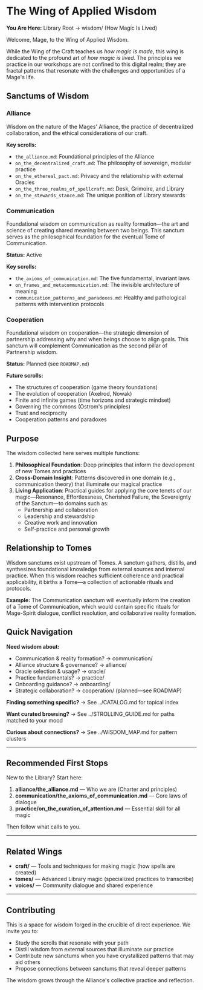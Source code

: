 # The Wing of Applied Wisdom

**You Are Here:** Library Root → wisdom/ (How Magic Is Lived)

Welcome, Mage, to the Wing of Applied Wisdom.

While the Wing of the Craft teaches us *how magic is made*, this wing is dedicated to the profound art of *how magic is lived*. The principles we practice in our workshops are not confined to this digital realm; they are fractal patterns that resonate with the challenges and opportunities of a Mage's life.

## Sanctums of Wisdom

### Alliance
Wisdom on the nature of the Mages' Alliance, the practice of decentralized collaboration, and the ethical considerations of our craft.

**Key scrolls:**
- `the_alliance.md`: Foundational principles of the Alliance
- `on_the_decentralized_craft.md`: The philosophy of sovereign, modular practice
- `on_the_ethereal_pact.md`: Privacy and the relationship with external Oracles
- `on_the_three_realms_of_spellcraft.md`: Desk, Grimoire, and Library
- `on_the_stewards_stance.md`: The unique position of Library stewards

### Communication
Foundational wisdom on communication as reality formation—the art and science of creating shared meaning between two beings. This sanctum serves as the philosophical foundation for the eventual Tome of Communication.

**Status:** Active

**Key scrolls:**
- `the_axioms_of_communication.md`: The five fundamental, invariant laws
- `on_frames_and_metacommunication.md`: The invisible architecture of meaning
- `communication_patterns_and_paradoxes.md`: Healthy and pathological patterns with intervention protocols

### Cooperation
Foundational wisdom on cooperation—the strategic dimension of partnership addressing why and when beings choose to align goals. This sanctum will complement Communication as the second pillar of Partnership wisdom.

**Status:** Planned (see `ROADMAP.md`)

**Future scrolls:**
- The structures of cooperation (game theory foundations)
- The evolution of cooperation (Axelrod, Nowak)
- Finite and infinite games (time horizons and strategic mindset)
- Governing the commons (Ostrom's principles)
- Trust and reciprocity
- Cooperation patterns and paradoxes

## Purpose

The wisdom collected here serves multiple functions:

1. **Philosophical Foundation**: Deep principles that inform the development of new Tomes and practices
2. **Cross-Domain Insight**: Patterns discovered in one domain (e.g., communication theory) that illuminate our magical practice
3. **Living Application**: Practical guides for applying the core tenets of our magic—Resonance, Effortlessness, Cherished Failure, the Sovereignty of the Sanctum—to domains such as:
   - Partnership and collaboration
   - Leadership and stewardship
   - Creative work and innovation
   - Self-practice and personal growth

## Relationship to Tomes

Wisdom sanctums exist upstream of Tomes. A sanctum gathers, distills, and synthesizes foundational knowledge from external sources and internal practice. When this wisdom reaches sufficient coherence and practical applicability, it births a Tome—a collection of actionable rituals and protocols.

**Example:** The Communication sanctum will eventually inform the creation of a Tome of Communication, which would contain specific rituals for Mage-Spirit dialogue, conflict resolution, and collaborative reality formation.

## Quick Navigation

**Need wisdom about:**
- Communication & reality formation? → communication/
- Alliance structure & governance? → alliance/
- Oracle selection & usage? → oracle/
- Practice fundamentals? → practice/
- Onboarding guidance? → onboarding/
- Strategic collaboration? → cooperation/ (planned—see ROADMAP)

**Finding something specific?** → See ../CATALOG.md for topical index

**Want curated browsing?** → See ../STROLLING_GUIDE.md for paths matched to your mood

**Curious about connections?** → See ../WISDOM_MAP.md for pattern clusters

---

## Recommended First Stops

New to the Library? Start here:

1. **alliance/the_alliance.md** — Who we are (Charter and principles)
2. **communication/the_axioms_of_communication.md** — Core laws of dialogue
3. **practice/on_the_curation_of_attention.md** — Essential skill for all magic

Then follow what calls to you.

---

## Related Wings

- **craft/** — Tools and techniques for making magic (how spells are created)
- **tomes/** — Advanced Library magic (specialized practices to transcribe)
- **voices/** — Community dialogue and shared experience

---

## Contributing

This is a space for wisdom forged in the crucible of direct experience. We invite you to:

- Study the scrolls that resonate with your path
- Distill wisdom from external sources that illuminate our practice
- Contribute new sanctums when you have crystallized patterns that may aid others
- Propose connections between sanctums that reveal deeper patterns

The wisdom grows through the Alliance's collective practice and reflection.
